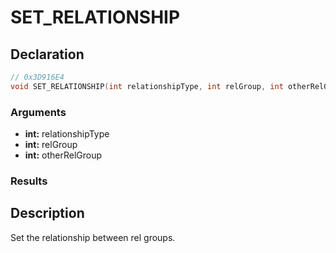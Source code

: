 # SET_RELATIONSHIP

## Declaration
```cpp
// 0x3D916E4
void SET_RELATIONSHIP(int relationshipType, int relGroup, int otherRelGroup);
```

### Arguments
- **int:** relationshipType
- **int:** relGroup
- **int:** otherRelGroup

### Results

## Description
Set the relationship between rel groups.